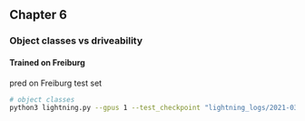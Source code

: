 ## Chapter 6

### Object classes vs driveability

#### Trained on Freiburg

pred on Freiburg test set
```bash
# object classes
python3 lightning.py --gpus 1 --test_checkpoint "lightning_logs/2021-03-31 08-51-freiburg-c6-kl-rgb-epoch=673-val_loss=0.2363.ckpt" --num_classes 6 --bs 16 --mode convert --dataset freiburg --loss kl --debug --workers 10 > "docs/results/2021-03-31 08-51-freiburg-c6-kl-rgb-epoch=673-val_loss=0.2363.ckpt-freiburg-test"
```
